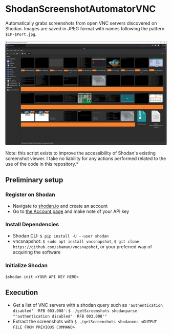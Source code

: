 # ShodanScreenshotAutomatorVNC

Automatically grabs screenshots from open VNC servers discovered on Shodan. Images are saved in JPEG format with names following the pattern `$IP-$Port.jpg`.

![Example Results](exampleResultsRedacted.png)

Note: this script exists to improve the accessibility of Shodan's existing screenshot viewer. I take no liability for any actions performed related to the use of the code in this repository.*

## Preliminary setup

### Register on Shodan

 - Navigate to [shodan.io](https://account.shodan.io/register) and create an account
 - Go to [the Account page](https://account.shodan.io) and make note of your API key

### Install Dependencies

 - Shodan CLI: `$ pip install -U --user shodan`
 - vncsnapshot: `$ sudo apt install vncsnapshot`, `$ git clone https://github.com/shamun/vncsnapshot`, or your preferred way of acquiring the software

### Initialize Shodan

`$shodan init <YOUR API KEY HERE>`

## Execution

 - Get a list of VNC servers with a shodan query such as `'authentication disabled' 'RFB 003.008'`: `$ ./getScreenshots shodanparse "'authentication disabled' 'RFB 003.008'"`
 - Extract the screenshots with `$ ./getScreenshots shodanvnc <OUTPUT FILE FROM PREVIOUS COMMAND>`
